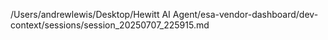 /Users/andrewlewis/Desktop/Hewitt AI Agent/esa-vendor-dashboard/dev-context/sessions/session_20250707_225915.md